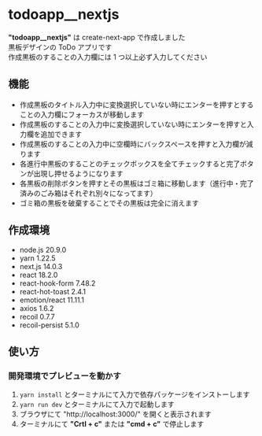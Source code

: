 # todoapp\_\_nextjs

**"todoapp\_\_nextjs"** は create-next-app で作成しました  
黒板デザインの ToDo アプリです  
作成黒板のすることの入力欄には 1 つ以上必ず入力してください

## 機能

- 作成黒板のタイトル入力中に変換選択していない時にエンターを押すとすることの入力欄にフォーカスが移動します
- 作成黒板のすることの入力中に変換選択していない時にエンターを押すと入力欄を追加できます
- 作成黒板のすることの入力中に空欄時にバックスペースを押すと入力欄が減ります
- 各進行中黒板のすることのチェックボックスを全てチェックすると完了ボタンが出現し押せるようになります
- 各黒板の削除ボタンを押すとその黒板はゴミ箱に移動します（進行中・完了済みのごみ箱はそれぞれ別々になってます）
- ゴミ箱の黒板を破棄することでその黒板は完全に消えます

## 作成環境

- node.js 20.9.0
- yarn 1.22.5
- next.js 14.0.3
- react 18.2.0
- react-hook-form 7.48.2
- react-hot-toast 2.4.1
- emotion/react 11.11.1
- axios 1.6.2
- recoil 0.7.7
- recoil-persist 5.1.0

## 使い方

### 開発環境でプレビューを動かす

1. `yarn install` とターミナルにて入力で依存パッケージをインストーします
2. `yarn run dev` とターミナルにて入力で起動します
3. ブラウザにて "http://localhost:3000/" を開くと表示されます
4. ターミナルにて **"Crtl + c"** または **"cmd + c"** で停止します
